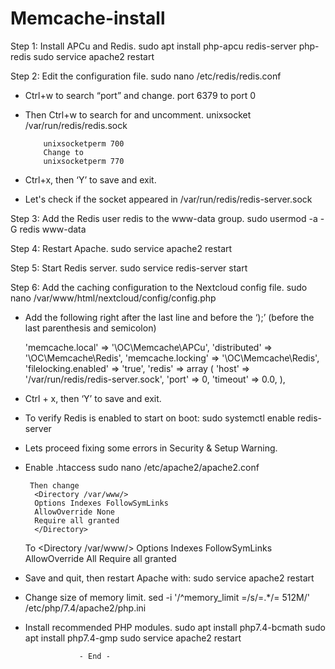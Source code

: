 # Memcache-install

Step 1: Install APCu and Redis.
          sudo apt install php-apcu redis-server php-redis
          sudo service apache2 restart

Step 2: Edit the configuration file.
          sudo nano /etc/redis/redis.conf

- Ctrl+w to search “port” and change.
          port 6379
          to
          port 0
    
- Then Ctrl+w to search for and uncomment.
          unixsocket /var/run/redis/redis.sock
     
          unixsocketperm 700
          Change to
          unixsocketperm 770

- Ctrl+x, then ‘Y’ to save and exit.

- Let's check if the socket appeared in /var/run/redis/redis-server.sock

Step 3: Add the Redis user redis to the www-data group.
          sudo usermod -a -G redis www-data

Step 4: Restart Apache.
          sudo service apache2 restart

Step 5: Start Redis server.
          sudo service redis-server start

Step 6: Add the caching configuration to the Nextcloud config file.
          sudo nano /var/www/html/nextcloud/config/config.php

- Add the following right after the last line and before the ‘);’
    (before the last parenthesis and semicolon)

    'memcache.local' => '\OC\Memcache\APCu',
    'distributed' => '\\OC\\Memcache\\Redis',
    'memcache.locking' => '\\OC\\Memcache\\Redis',
    'filelocking.enabled' => 'true',
    'redis' => 
     array (
     'host' => '/var/run/redis/redis-server.sock',
     'port' => 0,
     'timeout' => 0.0,
    ),

- Ctrl + x, then ‘Y’ to save and exit.

- To verify Redis is enabled to start on boot:
       sudo systemctl enable redis-server

- Lets proceed fixing some errors in Security & Setup Warning. 

- Enable .htaccess
       sudo nano /etc/apache2/apache2.conf

       Then change
        <Directory /var/www/>        
        Options Indexes FollowSymLinks
        AllowOverride None
        Require all granted
        </Directory>

    To
       <Directory /var/www/>
        Options Indexes FollowSymLinks
        AllowOverride All
        Require all granted
        </Directory>
    
- Save and quit, then restart Apache with:
        sudo service apache2 restart

- Change size of memory limit.
        sed -i '/^memory_limit =/s/=.*/= 512M/' /etc/php/7.4/apache2/php.ini

- Install recommended PHP modules.
       sudo apt install php7.4-bcmath
       sudo apt install php7.4-gmp
       sudo service apache2 restart

                  - End -
